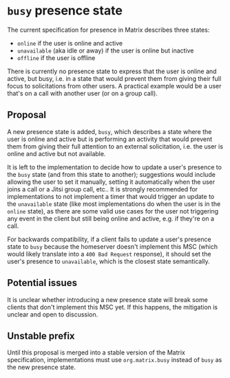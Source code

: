 # `busy` presence state

The current specification for presence in Matrix describes three states:

* `online` if the user is online and active
* `unavailable` (aka idle or away) if the user is online but inactive
* `offline` if the user is offline

There is currently no presence state to express that the user is online and
active, but busy, i.e. in a state that would prevent them from giving their full
focus to solicitations from other users. A practical example would be a user
that's on a call with another user (or on a group call).


## Proposal

A new presence state is added, `busy`, which describes a state where the user is
online and active but is performing an activity that would prevent them from
giving their full attention to an external solicitation, i.e. the user is online
and active but not available.

It is left to the implementation to decide how to update a user's presence to
the `busy` state (and from this state to another); suggestions would include
allowing the user to set it manually, setting it automatically when the user
joins a call or a Jitsi group call, etc.. It is strongly recommended for
implementations to not implement a timer that would trigger an update to the
`unavailable` state (like most implementations do when the user is in the
`online` state), as there are some valid use cases for the user not triggering
any event in the client but still being online and active, e.g. if they're on a
call.

For backwards compatibility, if a client fails to update a user's presence state
to `busy` because the homeserver doesn't implement this MSC (which would likely
translate into a `400 Bad Request` response), it should set the user's presence
to `unavailable`, which is the closest state semantically.


## Potential issues

It is unclear whether introducing a new presence state will break some clients
that don't implement this MSC yet. If this happens, the mitigation is unclear
and open to discussion.


## Unstable prefix

Until this proposal is merged into a stable version of the Matrix specification,
implementations must use `org.matrix.busy` instead of `busy` as the new presence
state.
